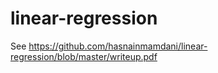 # linear-regression
See https://github.com/hasnainmamdani/linear-regression/blob/master/writeup.pdf
